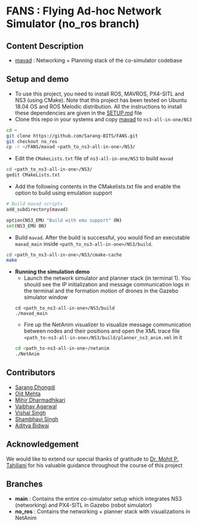 # FANS : Flying Ad-hoc Network Simulator (no_ros branch)

## Content Description
* [mavad](https://github.com/Sarang-BITS/airborne_networks/tree/main/mavad) : Networking + Planning stack of the co-simulator codebase


## Setup and demo
* To use this project, you need to install ROS, MAVROS, PX4-SITL and NS3 (using CMake). Note that this project has been tested on Ubuntu 18.04 OS and ROS Melodic distribution. All the instructions to install these dependencies are given in the [SETUP.md](https://github.com/Sarang-BITS/airborne_networks/blob/main/SETUP.md) file
* Clone this repo in your systems and copy [mavad](https://github.com/Sarang-BITS/FANS/tree/main/mavad) to `ns3-all-in-one/NS3`
```bash
cd ~
git clone https://github.com/Sarang-BITS/FANS.git
git checkout no_ros
cp -r ~/FANS/mavad <path_to_ns3-all-in-one>/NS3/
```
* Edit the `CMakeLists.txt` file of `ns3-all-in-one/NS3` to build `mavad`
```bash
cd <path_to_ns3-all-in-one>/NS3/
gedit CMakeLists.txt 
```
* Add the following contents in the CMakelists.txt file and enable the option to build using emulation support
```bash
# Build mavad scripts
add_subdirectory(mavad)

option(NS3_EMU "Build with emu support" ON)
set(NS3_EMU ON)
```
* Build `mavad`. After the build is successful, you would find an executable `mavad_main` inside `<path_to_ns3-all-in-one>/NS3/build`.
```bash
cd <path_to_ns3-all-in-one>/NS3/cmake-cache
make
```
* **Running the simulation demo**
    * Launch the network simulator and planner stack (in terminal 1). You should see the IP initialization and message communication logs in the terminal and the formation motion of drones in the Gazebo simulator window
    ```
    cd <path_to_ns3-all-in-one>/NS3/build
    ./mavad_main
    ```
    * Fire up the NetAnim visualizer to visualize message communication between nodes and their positions and open the XML trace file `<path_to-ns3-all-in-one>/NS3/build/planner_ns3_anim.xml` in it
    ```bash
    cd <path_to-ns3-all-in-one>/netanim
    ./NetAnim
    ```


## Contributors
* [Sarang Dhongdi](https://github.com/Sarang-BITS)
* [Ojit Mehta](https://github.com/ojitmehta123)
* [Mihir Dharmadhikari](https://github.com/MihirDharmadhikari)
* [Vaibhav Agarwal](https://www.github.com/agvab0811)
* [Vishal Singh](https://www.github.com/vishalbhsc)
* [Shambhavi Singh](https://www.github.com/28shambhavi)
* [Aditya Bidwai](https://www.github.com/adbidwai)


## Acknowledgement
We would like to extend our special thanks of gratitude to [Dr. Mohit P. Tahiliani](https://github.com/mohittahiliani) for his valuable guidance throughout the course of this project


## Branches
* **main** : Contains the entire co-simulator setup which integrates NS3 (networking) and PX4-SITL in Gazebo (robot simulator)
* **no_ros** : Contains the networking + planner stack with visualizations in NetAnim

